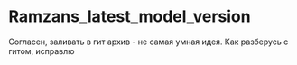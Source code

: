 # Ramzans_latest_model_version
Согласен, заливать в гит архив - не самая умная идея. Как разберусь с гитом, исправлю
